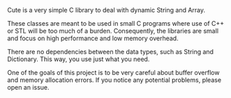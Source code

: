 Cute is a very simple C library to deal with dynamic String and Array.

These classes are meant to be used in small C programs where use of C++
or STL will be too much of a burden. Consequently, the libraries are small
and focus on high performance and low memory overhead.

There are no dependencies between the data types, such as String and Dictionary. This way,
you use just what you need.

One of the goals of this project is to be very careful about buffer overflow and 
memory allocation errors. If you notice any potential problems, please open an issue.
